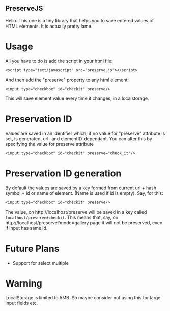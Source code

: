 PreserveJS
---
Hello. This one is a tiny library that helps you to save entered values of HTML elements.
It is actually pretty lame.

Usage
===
All you have to do is add the script in your html file:

    <script type="text/javascript" src="preserve.js"></script>
    
And then add the "preserve" property to any html element:

    <input type="checkbox" id="checkit" preserve/>
    
This will save element value every time it changes, in a localstorage.

Preservation ID
===

Values are saved in an identifier which, if no value for "preserve" attribute is set, is generated, url- and
elementID-dependant. You can alter this by specifying the value for preserve attribute

    <input type="checkbox" id="checkit" preserve="check_it"/>

Preservation ID generation
===
By default the values are saved by a key formed from current url + hash symbol + id or name of element. (Name is used
if id is empty). Say, for this:

    <input type="checkbox" id="checkit" preserve/>

The value, on http://localhost/preserve will be saved in a key called `localhost/preserve#checkit`. This means that, say,
on http://localhost/preserve?mode=gallery page it will not be preserved, even if input has same id.

Future Plans
===

 - Support for select multiple

Warning
===
LocalStorage is limited to 5MB. So maybe consider not using this for large input fields etc.

